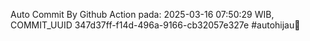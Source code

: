 Auto Commit By Github Action pada: 2025-03-16 07:50:29 WIB, COMMIT_UUID 347d37ff-f14d-496a-9166-cb32057e327e #autohijau🗿
